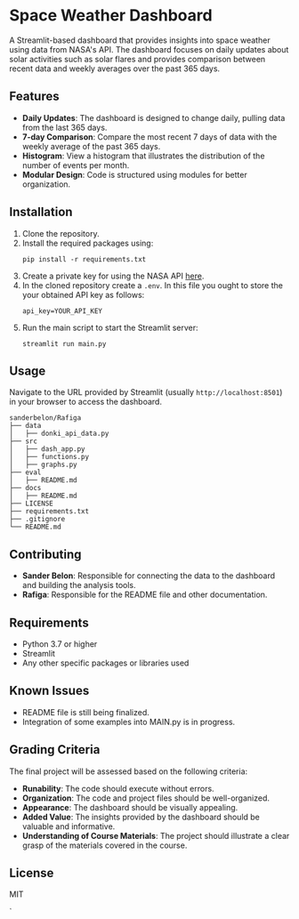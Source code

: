 # Space Weather Dashboard
A Streamlit-based dashboard that provides insights into space weather using data from NASA's API. The dashboard focuses on daily updates about solar activities such as solar flares and provides comparison between recent data and weekly averages over the past 365 days. 

## Features
- **Daily Updates**: The dashboard is designed to change daily, pulling data from the last 365 days.
- **7-day Comparison**: Compare the most recent 7 days of data with the weekly average of the past 365 days.
- **Histogram**: View a histogram that illustrates the distribution of the number of events per month.
- **Modular Design**: Code is structured using modules for better organization.

## Installation
1. Clone the repository.
2. Install the required packages using:
   ```
   pip install -r requirements.txt
   ```
3. Create a private key for using the NASA API [here](https://api.nasa.gov/).
4. In the cloned repository create a ``` .env ```. In this file you ought to store the your obtained API key as follows:
   ```
   api_key=YOUR_API_KEY
   ```
5. Run the main script to start the Streamlit server:
   ```
   streamlit run main.py
   ```

## Usage
Navigate to the URL provided by Streamlit (usually `http://localhost:8501`) in your browser to access the dashboard.

```
sanderbelon/Rafiga
├── data
│   ├── donki_api_data.py
├── src
│   ├── dash_app.py
│   ├── functions.py
│   ├── graphs.py  
├── eval
│   ├── README.md
├── docs
│   ├── README.md
├── LICENSE
├── requirements.txt
├── .gitignore
└── README.md
```

## Contributing
- **Sander Belon**: Responsible for connecting the data to the dashboard and building the analysis tools.
- **Rafiga**: Responsible for the README file and other documentation.

## Requirements
- Python 3.7 or higher
- Streamlit
- Any other specific packages or libraries used

## Known Issues
- README file is still being finalized.
- Integration of some examples into MAIN.py is in progress.

## Grading Criteria
The final project will be assessed based on the following criteria:
- **Runability**: The code should execute without errors.
- **Organization**: The code and project files should be well-organized.
- **Appearance**: The dashboard should be visually appealing.
- **Added Value**: The insights provided by the dashboard should be valuable and informative.
- **Understanding of Course Materials**: The project should illustrate a clear grasp of the materials covered in the course.

## License
MIT

`

